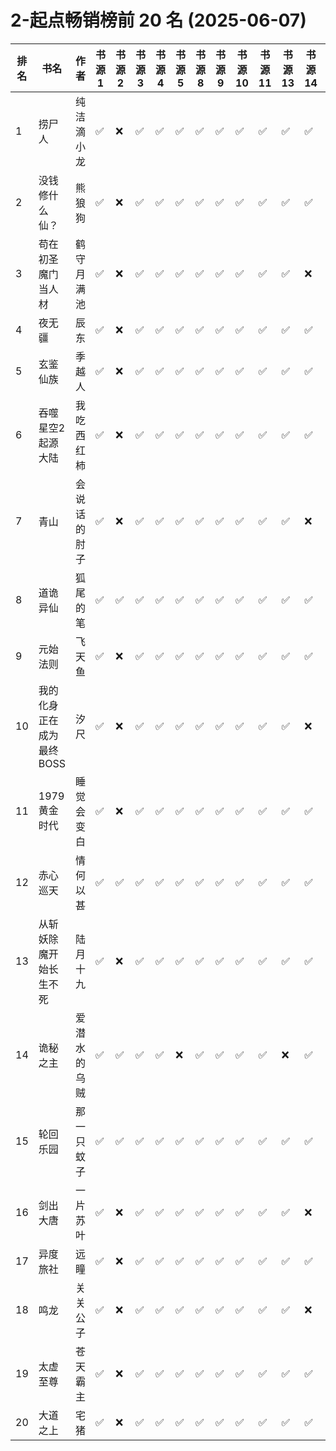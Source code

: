 # 2-起点畅销榜前 20 名 (2025-06-07)

| 排名 | 书名             | 作者     | 书源 1 | 书源 2 | 书源 3 | 书源 4 | 书源 5 | 书源 8 | 书源 9 | 书源 10 | 书源 11 | 书源 13 | 书源 14 | 书源 15 | 书源 17 | 书源 18 | 书源 19 | 书源 20 |
|----|----------------|--------|------|------|------|------|------|------|------|-------|-------|-------|-------|-------|-------|-------|-------|-------|
| 1  | 捞尸人            | 纯洁滴小龙  | ✅    | ❌    | ✅    | ✅    | ✅    | ✅    | ✅    | ✅     | ✅     | ✅     | ✅     | ✅     | ✅     | ✅     | ✅     | ✅     |
| 2  | 没钱修什么仙？        | 熊狼狗    | ✅    | ❌    | ✅    | ✅    | ✅    | ✅    | ✅    | ✅     | ✅     | ✅     | ✅     | ✅     | ✅     | ✅     | ✅     | ✅     |
| 3  | 苟在初圣魔门当人材      | 鹤守月满池  | ✅    | ❌    | ✅    | ✅    | ✅    | ✅    | ✅    | ✅     | ✅     | ✅     | ❌     | ✅     | ✅     | ✅     | ✅     | ✅     |
| 4  | 夜无疆            | 辰东     | ✅    | ❌    | ✅    | ✅    | ✅    | ✅    | ✅    | ✅     | ✅     | ✅     | ✅     | ✅     | ✅     | ✅     | ✅     | ✅     |
| 5  | 玄鉴仙族           | 季越人    | ✅    | ❌    | ✅    | ✅    | ✅    | ✅    | ✅    | ✅     | ✅     | ✅     | ✅     | ✅     | ✅     | ✅     | ✅     | ✅     |
| 6  | 吞噬星空2起源大陆      | 我吃西红柿  | ✅    | ❌    | ✅    | ✅    | ✅    | ✅    | ✅    | ✅     | ✅     | ✅     | ✅     | ✅     | ✅     | ✅     | ✅     | ✅     |
| 7  | 青山             | 会说话的肘子 | ✅    | ❌    | ✅    | ✅    | ✅    | ✅    | ✅    | ✅     | ✅     | ✅     | ❌     | ❌     | ❌     | ✅     | ✅     | ❌     |
| 8  | 道诡异仙           | 狐尾的笔   | ✅    | ✅    | ✅    | ✅    | ✅    | ✅    | ✅    | ✅     | ✅     | ✅     | ✅     | ✅     | ❌     | ✅     | ✅     | ✅     |
| 9  | 元始法则           | 飞天鱼    | ✅    | ❌    | ✅    | ✅    | ✅    | ✅    | ✅    | ✅     | ✅     | ✅     | ✅     | ✅     | ✅     | ✅     | ✅     | ✅     |
| 10 | 我的化身正在成为最终BOSS | 汐尺     | ✅    | ❌    | ✅    | ✅    | ✅    | ✅    | ✅    | ✅     | ✅     | ✅     | ❌     | ✅     | ✅     | ✅     | ✅     | ✅     |
| 11 | 1979黄金时代       | 睡觉会变白  | ✅    | ❌    | ✅    | ✅    | ✅    | ✅    | ✅    | ✅     | ✅     | ✅     | ✅     | ✅     | ✅     | ✅     | ✅     | ✅     |
| 12 | 赤心巡天           | 情何以甚   | ✅    | ✅    | ✅    | ✅    | ✅    | ✅    | ✅    | ✅     | ✅     | ✅     | ✅     | ✅     | ✅     | ✅     | ✅     | ✅     |
| 13 | 从斩妖除魔开始长生不死    | 陆月十九   | ✅    | ❌    | ✅    | ✅    | ✅    | ✅    | ✅    | ✅     | ✅     | ✅     | ✅     | ✅     | ✅     | ✅     | ✅     | ✅     |
| 14 | 诡秘之主           | 爱潜水的乌贼 | ✅    | ✅    | ✅    | ✅    | ❌    | ✅    | ✅    | ✅     | ✅     | ❌     | ✅     | ✅     | ❌     | ✅     | ✅     | ❌     |
| 15 | 轮回乐园           | 那一只蚊子  | ✅    | ✅    | ✅    | ✅    | ✅    | ✅    | ✅    | ✅     | ✅     | ✅     | ✅     | ✅     | ✅     | ✅     | ✅     | ✅     |
| 16 | 剑出大唐           | 一片苏叶   | ✅    | ❌    | ✅    | ✅    | ✅    | ✅    | ✅    | ✅     | ✅     | ✅     | ❌     | ❌     | ✅     | ✅     | ✅     | ✅     |
| 17 | 异度旅社           | 远瞳     | ✅    | ❌    | ✅    | ✅    | ✅    | ✅    | ✅    | ✅     | ✅     | ✅     | ✅     | ✅     | ✅     | ✅     | ✅     | ✅     |
| 18 | 鸣龙             | 关关公子   | ✅    | ❌    | ✅    | ✅    | ✅    | ✅    | ✅    | ✅     | ✅     | ✅     | ❌     | ✅     | ✅     | ✅     | ✅     | ✅     |
| 19 | 太虚至尊           | 苍天霸主   | ✅    | ❌    | ✅    | ✅    | ✅    | ✅    | ✅    | ✅     | ✅     | ✅     | ✅     | ❌     | ✅     | ✅     | ✅     | ✅     |
| 20 | 大道之上           | 宅猪     | ✅    | ❌    | ✅    | ✅    | ✅    | ✅    | ✅    | ✅     | ✅     | ✅     | ✅     | ✅     | ✅     | ✅     | ✅     | ✅     |